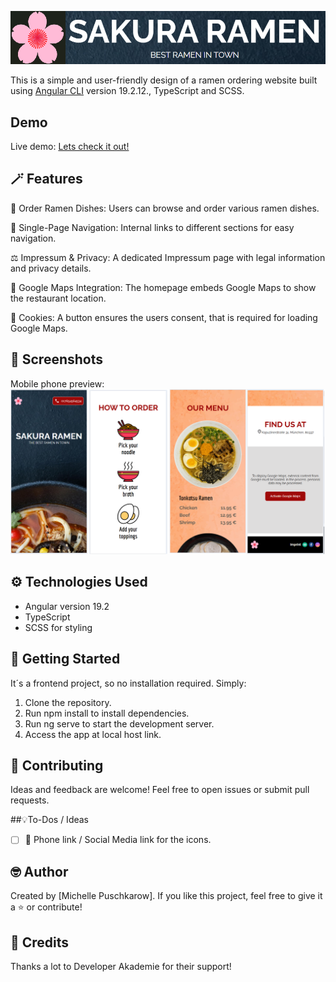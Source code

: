 ![Sakura Ramen Website - Angular Project](src/assets/img/readme-sakura-logo.png)

This is a simple and user-friendly design of a ramen ordering website built using [Angular CLI](https://github.com/angular/angular-cli) version 19.2.12., TypeScript and SCSS.

## Demo

Live demo: [Lets check it out!](https://michelle-bit-web.github.io/sakura-ramen-angular)

## 🪄 Features

🍜 Order Ramen Dishes: Users can browse and order various ramen dishes.

🧭 Single-Page Navigation: Internal links to different sections for easy navigation.

⚖️ Impressum & Privacy: A dedicated Impressum page with legal information and privacy details.

📍 Google Maps Integration: The homepage embeds Google Maps to show the restaurant location.

🤝 Cookies: A button ensures the users consent, that is required for loading Google Maps. 

## 📸 Screenshots

Mobile phone preview:
![App Board](src/assets/img/readme-preview.png)

## ⚙️ Technologies Used

- Angular version 19.2
- TypeScript
- SCSS for styling

## 🚀 Getting Started

It´s a frontend project, so no installation required. Simply:

1. Clone the repository.
2. Run npm install to install dependencies.
3. Run ng serve to start the development server.
4. Access the app at local host link.


## 🤝 Contributing

Ideas and feedback are welcome! Feel free to open issues or submit pull requests.

##💡To-Dos / Ideas

- [ ] 📍 Phone link / Social Media link for the icons.
   
## 🤓 Author

Created by [Michelle Puschkarow].
If you like this project, feel free to give it a ⭐️ or contribute!

## 💫 Credits

Thanks a lot to Developer Akademie for their support!
